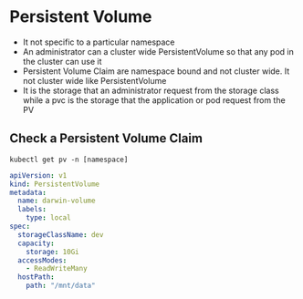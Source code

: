# Persistent Volume

- It not specific to a particular namespace
- An administrator can a cluster wide PersistentVolume so that any pod in the cluster can use it
- Persistent Volume Claim are namespace bound and not cluster wide. It not cluster wide like PersistentVolume
- It is the storage that an administrator request from the storage class while a pvc is the storage that the application or pod request from the PV

## Check a Persistent Volume Claim
```
kubectl get pv -n [namespace]
```


```yml
apiVersion: v1
kind: PersistentVolume
metadata:
  name: darwin-volume
  labels:
    type: local
spec:
  storageClassName: dev
  capacity:
    storage: 10Gi
  accessModes:
    - ReadWriteMany
  hostPath:
    path: "/mnt/data"
```
